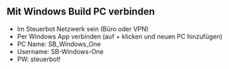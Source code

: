 ## Mit Windows Build PC verbinden
- Im Steuerbot Netzwerk sein (Büro oder VPN)
- Per Windows App verbinden (auf + klicken und neuen PC hinzufügen)
- PC Name: SB_Windows_One
- Username: SB-Windows-One
- PW: steuerbot!